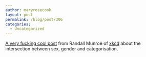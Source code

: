 ```yaml
---
author: maryrosecook
layout: post
permalink: /blog/post/306
categories:
  - Uncategorized
---
```

[A very fucking cool post][1] from Randall Munroe of [xkcd][2] about the intersection between sex, gender and categorisation.

 [1]: http://blog.xkcd.com/2010/05/06/sex-and-gender/
 [2]: http://xkcd.com